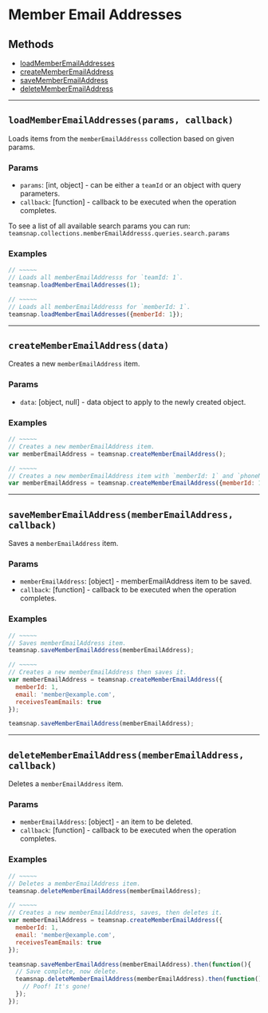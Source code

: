 # Member Email Addresses

## Methods

- [loadMemberEmailAddresses](#loadMemberEmailAddresses)
- [createMemberEmailAddress](#createMemberEmailAddress)
- [saveMemberEmailAddress](#saveMemberEmailAddress)
- [deleteMemberEmailAddress](#deleteMemberEmailAddress)


---
<a id="loadMemberEmailAddresses"></a>
## `loadMemberEmailAddresses(params, callback)`
Loads items from the `memberEmailAddresss` collection based on given params.

### Params
* `params`: [int, object] - can be either a `teamId` or an object with query parameters.
* `callback`: [function] - callback to be executed when the operation completes.

To see a list of all available search params you can run:
`teamsnap.collections.memberEmailAddresss.queries.search.params`

### Examples
```javascript
// ~~~~~
// Loads all memberEmailAddresss for `teamId: 1`.
teamsnap.loadMemberEmailAddresses(1);

// ~~~~~
// Loads all memberEmailAddresss for `memberId: 1`.
teamsnap.loadMemberEmailAddresses({memberId: 1});
```


---


<a id="createMemberEmailAddress"></a>
## `createMemberEmailAddress(data)`
Creates a new `memberEmailAddress` item.

### Params
* `data`: [object, null] - data object to apply to the newly created object.

### Examples
```javascript
// ~~~~~
// Creates a new memberEmailAddress item.
var memberEmailAddress = teamsnap.createMemberEmailAddress();

// ~~~~~
// Creates a new memberEmailAddress item with `memberId: 1` and `phoneNumber: 1`.
var memberEmailAddress = teamsnap.createMemberEmailAddress({memberId: 1});
```


---


<a id="saveMemberEmailAddress"></a>
## `saveMemberEmailAddress(memberEmailAddress, callback)`
Saves a `memberEmailAddress` item.

### Params
* `memberEmailAddress`: [object] - memberEmailAddress item to be saved.
* `callback`: [function] - callback to be executed when the operation completes.

### Examples
```javascript
// ~~~~~
// Saves memberEmailAddress item.
teamsnap.saveMemberEmailAddress(memberEmailAddress);

// ~~~~~
// Creates a new memberEmailAddress then saves it.
var memberEmailAddress = teamsnap.createMemberEmailAddress({
  memberId: 1,
  email: 'member@example.com',
  receivesTeamEmails: true
});

teamsnap.saveMemberEmailAddress(memberEmailAddress);
```


---


<a id="deleteMemberEmailAddress"></a>
## `deleteMemberEmailAddress(memberEmailAddress, callback)`
Deletes a `memberEmailAddress` item.

### Params
* `memberEmailAddress`: [object] - an item to be deleted.
* `callback`: [function] - callback to be executed when the operation completes.

### Examples
```javascript
// ~~~~~
// Deletes a memberEmailAddress item.
teamsnap.deleteMemberEmailAddress(memberEmailAddress);

// ~~~~~
// Creates a new memberEmailAddress, saves, then deletes it.
var memberEmailAddress = teamsnap.createMemberEmailAddress({
  memberId: 1,
  email: 'member@example.com',
  receivesTeamEmails: true
});

teamsnap.saveMemberEmailAddress(memberEmailAddress).then(function(){
  // Save complete, now delete.
  teamsnap.deleteMemberEmailAddress(memberEmailAddress).then(function(){
    // Poof! It's gone!
  });
});
```
